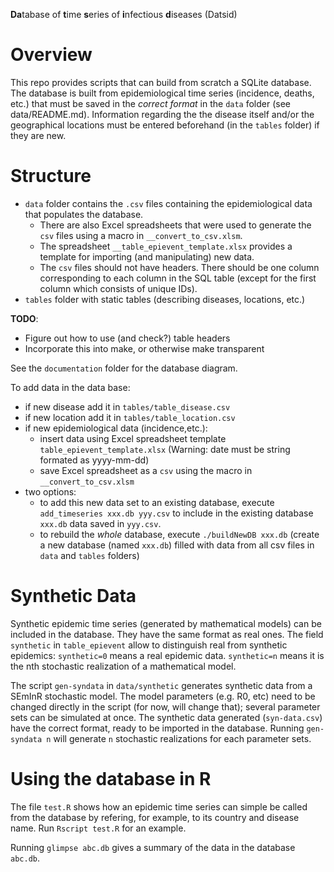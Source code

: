**Da**tabase of **t**ime **s**eries of **i**nfectious **d**iseases (Datsid)

Overview
========
This repo provides scripts that can build from scratch a SQLite database. 
The database is built from epidemiological time series (incidence, deaths, etc.) that must be saved in the _correct format_ in the `data` folder (see data/README.md). Information regarding the the disease itself and/or the geographical locations must be entered beforehand (in the `tables` folder) if they are new. 

Structure
========

* `data` folder contains the `.csv` files containing the epidemiological data that populates the database.
	* There are also Excel spreadsheets that were used to generate the `csv` files using a macro in `__convert_to_csv.xlsm`.
	* The spreadsheet `__table_epievent_template.xlsx` provides a template for importing (and manipulating) new data.
	* The `csv` files should not have headers. There should be one column corresponding to each column in the SQL table (except for the first column which consists of unique IDs).
* `tables` folder with static tables (describing diseases, locations, etc.)

__TODO__:
* Figure out how to use (and check?) table headers
* Incorporate this into make, or otherwise make transparent
  
See the `documentation` folder for the database diagram.

To add data in the data base:
- if new disease add it in `tables/table_disease.csv` 
- if new location add it in `tables/table_location.csv`
- if new epidemiological data (incidence,etc.):
  - insert data using Excel spreadsheet template `table_epievent_template.xlsx` (Warning: date must be string formated as yyyy-mm-dd)
  - save Excel spreadsheet as a `csv` using the macro in `__convert_to_csv.xlsm`
- two options:
  - to add this new data set to an existing database, execute `add_timeseries xxx.db yyy.csv` to include in the existing database `xxx.db` data saved in `yyy.csv`.
  - to rebuild the _whole_ database, execute `./buildNewDB xxx.db` (create a new database (named `xxx.db`) filled with data from all csv files in `data` and `tables` folders)

Synthetic Data
==============

Synthetic epidemic time series (generated by mathematical models) can be included in the database. They have the same format as real ones. The field `synthetic` in `table_epievent` allow to distinguish real from synthetic epidemics: `synthetic=0` means a real epidemic data. `synthetic=n` means it is the nth stochastic realization of a mathematical model.

The script `gen-syndata` in `data/synthetic` generates synthetic data from a SEmInR stochastic model. The model parameters (e.g. R0, etc) need to be changed directly in the script (for now, will change that); several parameter sets can be simulated at once. The synthetic data generated (`syn-data.csv`) have the correct format, ready to be imported in the database.
Running `gen-syndata n` will generate `n` stochastic realizations for each parameter sets.

Using the database in R
=======================
The file `test.R` shows how an epidemic time series can simple be called from the database by refering, for example, to its country and disease name. Run `Rscript test.R` for an example.

Running `glimpse abc.db` gives a summary of the data in the database `abc.db`.

